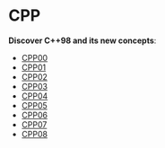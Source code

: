 # CPP

**Discover C++98 and its new concepts**:

- [CPP00](https://cdn.intra.42.fr/pdf/pdf/59829/en.subject.pdf)
- [CPP01](https://cdn.intra.42.fr/pdf/pdf/62202/en.subject.pdf)
- [CPP02]()
- [CPP03]()
- [CPP04]()
- [CPP05]()
- [CPP06]()
- [CPP07]()
- [CPP08]()
